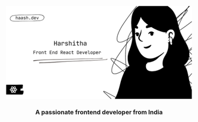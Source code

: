 <img src='Harshitha.png'>

<h3 align="center">A passionate frontend developer from India</h3>







